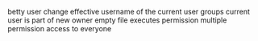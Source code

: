 betty user change
effective username of the current user
groups current user is part of
new owner
empty file
executes permission
multiple permission
access to everyone
